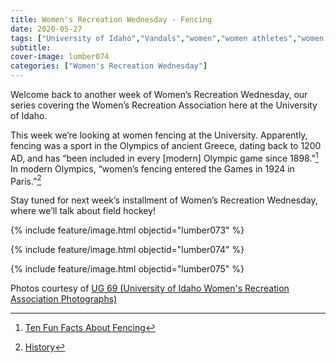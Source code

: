 ```yaml
---
title: Women's Recreation Wednesday - Fencing
date: 2020-05-27
tags: ["University of Idaho","Vandals","women","women athletes","women's recreation","women's sports","women in sports","women's recreation Wednesday","Idaho","moscou","university history","university archives"]
subtitle: 
cover-image: lumber074
categories: ["Women's Recreation Wednesday"]
---
```


Welcome back to another week of Women’s Recreation
Wednesday, our series covering the Women’s Recreation Association here at the
University of Idaho.

This week we’re looking at women fencing at the
University. Apparently, fencing was a sport in the Olympics of ancient Greece,
dating back to 1200 AD, and has “been included in every [modern] Olympic game
since 1898.”[^1] In
modern Olympics, “women’s fencing entered the Games in 1924 in Paris.”[^2]

Stay tuned for next week’s installment of Women’s
Recreation Wednesday, where we’ll talk about field hockey!

{% include feature/image.html objectid="lumber073" %}

{% include feature/image.html objectid="lumber074" %}

{% include feature/image.html objectid="lumber075" %}

Photos courtesy of [UG 69 (University of Idaho Women's Recreation Association Photographs)](http://archiveswest.orbiscascade.org/ark:/80444/xv152953/op=fstyle.aspx?t=k&amp;q=)

[^1]: [Ten Fun Facts About Fencing](http://www.10-facts-about.com/Fencing/id/73)
[^2]: [History](https://www.olympic.org/fencing-equipment-and-history)
